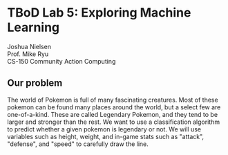 # TBoD Lab 5: Exploring Machine Learning
Joshua Nielsen  
Prof. Mike Ryu  
CS-150 Community Action Computing  

## Our problem
The world of Pokemon is full of many fascinating creatures. Most of these pokemon can be found many places around the world, but a select few are one-of-a-kind. These are called Legendary Pokemon, and they tend to be larger and stronger than the rest. We want to use a classification algorithm to predict whether a given pokemon is legendary or not. We will use variables such as height, weight, and in-game stats such as "attack", "defense", and "speed" to carefully draw the line.
